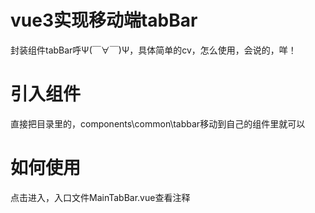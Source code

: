 # vue3实现移动端tabBar
封装组件tabBar呼Ψ(￣∀￣)Ψ，具体简单的cv，怎么使用，会说的，咩！
# 引入组件
直接把目录里的，components\common\tabbar移动到自己的组件里就可以
# 如何使用
点击进入，入口文件MainTabBar.vue查看注释


